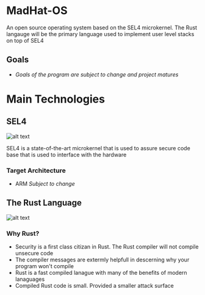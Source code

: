 # MadHat-OS
An open source operating system based on the SEL4 microkernel. The Rust langauge will be the primary language used to implement user level stacks on top of SEL4

## Goals 
  - *Goals of the program are subject to change and project matures* 

# Main Technologies 

## SEL4
![alt text](https://sel4.systems/images/logo-text-white.svg)

SEL4 is a state-of-the-art microkernel that is used to assure secure code base that is used to interface with the hardware 

### Target Architecture 
  - ARM *Subject to change*

## The Rust Language

![alt text](https://external-content.duckduckgo.com/iu/?u=https%3A%2F%2Ftutsnode.com%2Fwp-content%2Fuploads%2F2020%2F12%2FRust-lang-The-complete-beginners-guide.jpg&f=1&nofb=1)

### Why Rust? 
- Security is a first class citizan in Rust. The Rust compiler will not compile unsecure code
- The compiler messages are extermly helpfull in descerning why your program won't compile 
- Rust is a fast compiled lanague with many of the benefits of modern lanaguages 
- Compiled Rust code is small. Provided a smaller attack surface
